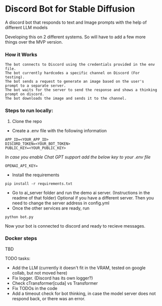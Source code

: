 # Discord Bot for Stable Diffusion
A discord bot that responds to text and Image prompts with the help of different LLM models

Developing this on 2 different systems. So will have to add a few more things over the MVP version.

### How it Works

    The bot connects to Discord using the credentials provided in the env file.
    The bot currently hardcodes a specific channel on Discord (For testing).
    The bot sends a request to generate an image based on the user's prompt to a separate server.
    The bot waits for the server to send the response and shows a thinking prompt on discord.
    The bot downloads the image and sends it to the channel.

### Steps to run locally:
1. Clone the repo

- Create a .env file with the following information
```
APP_ID=<YOUR_APP_ID>
DISCORD_TOKEN=<YOUR_BOT_TOKEN>
PUBLIC_KEY=<YOUR_PUBLIC_KEY>
```

*In case you enable Chat GPT support add the below key to your .env file*
```
OPENAI_API_KEY=
```

- Install the requirements
```
pip install -r requirements.txt
```
- Go to ai_server folder and run the demo ai server. (Instructions in the readme of that folder)
	Optional if you have a different server. Then you need to change the server address in config.yml
- Once the other services are ready, run
```
python bot.py
```

Now your bot is connected to discord and ready to recieve messages.

### Docker steps
TBD

<!--
Use docker to launch the project.
```
docker compose up
# or run in the daemon mode
docker compose up -d
```
-->

TODO tasks:
- Add the LLM (currently it doesn't fit in the VRAM, tested on google collab, but not moved here)
- Fix logger. (Discord has its own logger?)
- Check cTransformer[cuda] vs Transformer
- Fix TODOs in the code
- Add a timeout check for bot thinking, in case the model server does not respond back, or there was an error.


<!-- - Rough things for blog aobut this project
-- Why this project. For the memes and dota support while gaming
-- What it can currently do.
-- What I've learnt doing this so far. 
-- Next things I want to try.
-- Stretch goals
-- runpod
-- gcp app
-- code cleanup
-- streamlit? or node?
-- Understanding bit more react while making the blog
- Using A111?
 -->